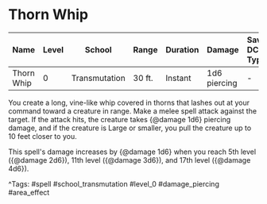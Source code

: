 # Thorn Whip

| Name | Level | School | Range | Duration | Damage | Save DC & Type |
|------|-------|--------|-------|----------|--------|----------------|
| Thorn Whip | 0 | Transmutation | 30 ft. | Instant | 1d6 piercing | - |

You create a long, vine-like whip covered in thorns that lashes out at your command toward a creature in range. Make a melee spell attack against the target. If the attack hits, the creature takes {@damage 1d6} piercing damage, and if the creature is Large or smaller, you pull the creature up to 10 feet closer to you.

This spell's damage increases by {@damage 1d6} when you reach 5th level ({@damage 2d6}), 11th level ({@damage 3d6}), and 17th level ({@damage 4d6}).

^Tags: #spell #school_transmutation #level_0 #damage_piercing #area_effect